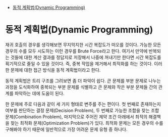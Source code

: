 - [동적 계획법(Dynamic Programming)](#동적-계획법dynamic-programming)

# 동적 계획법(Dynamic Programming)
재귀 호출의 경우를 생각해보면 무지막지한 시간 복잡도가 떠오를 것이다. 가능한 모든 경우의 수를 모두 시도하는 이런 경우를 Brute Force라고 한다. 여기서 만약에 반복되는 것들에 대한 계산 결과를 정답지로 저장해서 나중에 꺼내기만 한다면 시간 복잡도를 획기적으로 줄일 수 있을 것이다. 즉, 중복 작업을 제거해서 최적화를 하는 것이다. 이러한 문제에 대한 접근 방식을 동적 계획법이라고 한다.

동적 계획법은 트리 구조를 그려보면 좀 더 파악이 쉽다. 큰 문제를 부분 문제로 나누는 과정을 도식화하여 중복되는 부분 문제를 식별하고 큰 문제와 작은 부분 문제들 간의 관계를 파악하는 데에 도움이 된다. 

한 문제에 주로 다음과 같이 세 가지 형태로 변주를 주는 편이다. 첫 번째로 존재하는지 여부를 판단하는 결정 문제(Decision Problem), 두 번째로 가능한 조합을 찾는 조합 문제(Combination Problem), 마지막으로 주어진 제약 조건 아래에서 최적의 해결책을 찾는 최적화 문제(Optimization Problem)가 있다. 최적화 문제는 모든 경우의 수를 구해봐야 하기 때문에 일반적으로 가장 어려운 문제 유형 중 하나다.